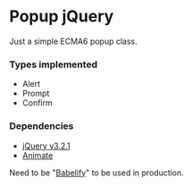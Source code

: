 # Popup jQuery #

Just a simple ECMA6 popup class.

### Types implemented ###

* Alert
* Prompt
* Confirm

### Dependencies ###

* [jQuery v3.2.1](https://code.jquery.com/jquery-3.2.1.min.js)
* [Animate](https://daneden.github.io/animate.css/)

Need to be "[Babelify](https://babeljs.io/)" to be used in production.